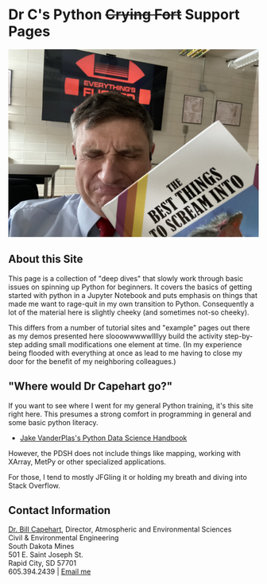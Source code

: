 # Dr C's Python ~~Crying Fort~~ Support Pages
![Dr C Is Having a Bad Day](images/rage_crying.jpeg)


## About this Site

This page is a collection of "deep dives" that slowly work through basic issues on spinning up Python for beginners.  It covers the basics of getting started with python in a Jupyter Notebook and puts emphasis on things that made me want to rage-quit in my own transition to Python.  Consequently a lot of the material here is slightly cheeky (and sometimes not-so cheeky).

This differs from a number of tutorial sites and "example" pages out there as my demos presented here slooowwwwwllllyy build the activity step-by-step adding small modifications one element at time.  (In my experience being flooded with everything at once as lead to me having to close my door for the benefit of my neighboring colleagues.)


## "Where would Dr Capehart go?"  

If you want to see where I went for my general Python training, it's this site right here.  This presumes a strong comfort in programming in general and some basic python literacy.

*  [Jake VanderPlas's Python Data Science Handbook](https://jakevdp.github.io/PythonDataScienceHandbook/)

However, the PDSH does not include things like mapping, working with XArray, MetPy or other specialized applications.

For those, I tend to mostly JFGIing it or holding my breath and diving into Stack Overflow.  

## Contact Information

[Dr. Bill Capehart](https://www.sdsmt.edu/Directories/Personnel/Profile/Capehart,-William/), Director, Atmospheric and Environmental Sciences<br>
Civil & Environmental Engineering<br>
South Dakota Mines<br>
501 E. Saint Joseph St.<br> Rapid City, SD 57701<br>
605.394.2439 | <a href="mailto:{{ site.email | encode_email }}" title="Contact me">Email me</a>

